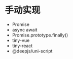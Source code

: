 # 手动实现

- Promise
- async await
- Promise.prototype.finally()
- tiny-vue
- tiny-react
- @deepjs/uni-script

